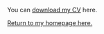 
<object data="https://aghnguyen.github.io/assets/Nguyen_CV-1.pdf" width="1000" height="1000" type='application/pdf'></object>

You can [download my CV](assets/Nguyen_CV.pdf) here.

 

[Return to my homepage here.](https://aghnguyen.github.io/)
